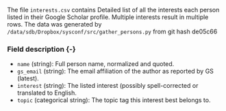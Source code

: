 The file `interests.csv` contains Detailed list of all the interests each person listed in their Google Scholar profile. Multiple interests result in multiple rows.
The data was generated by `/data/sdb/Dropbox/sysconf/src/gather_persons.py` from git hash de05c66


### Field description {-}

  * `name` (string): Full person name, normalized and quoted.
  * `gs_email` (string): The email affiliation of the author as reported by GS (latest).
  * `interest` (string): The listed interest (possibly spell-corrected or translated to English.
  * `topic` (categorical string): The topic tag this interest best belongs to.
